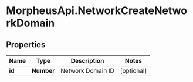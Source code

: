 # MorpheusApi.NetworkCreateNetworkDomain

## Properties

Name | Type | Description | Notes
------------ | ------------- | ------------- | -------------
**id** | **Number** | Network Domain ID | [optional] 


